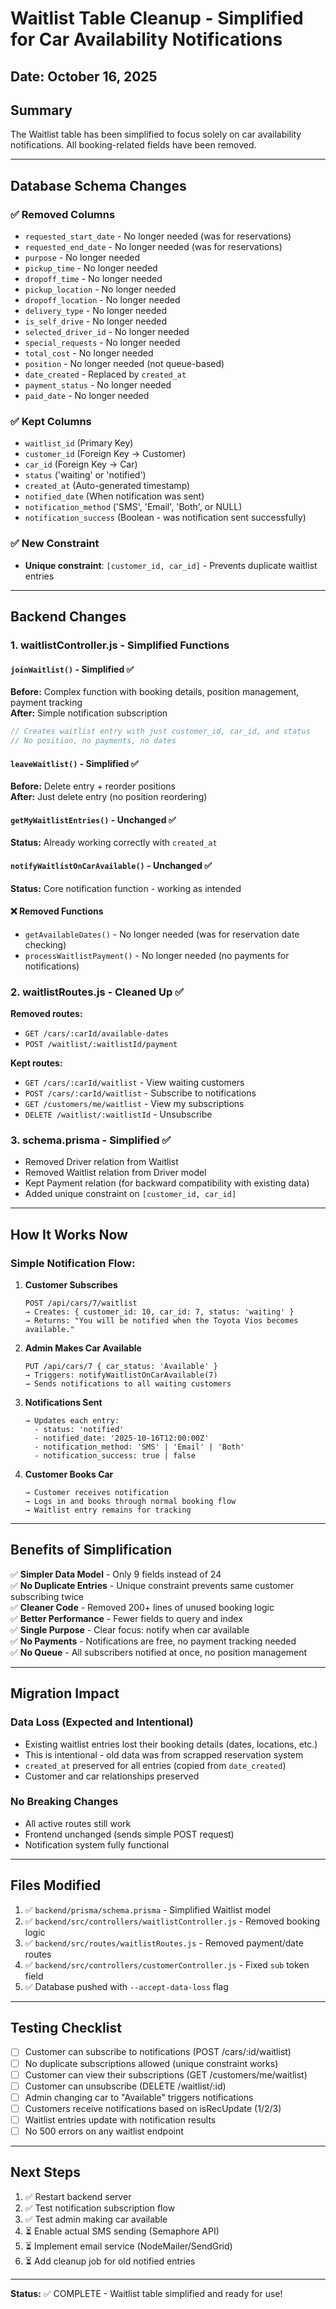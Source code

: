 # Waitlist Table Cleanup - Simplified for Car Availability Notifications

## Date: October 16, 2025

## Summary
The Waitlist table has been simplified to focus solely on car availability notifications. All booking-related fields have been removed.

---

## Database Schema Changes

### ✅ Removed Columns
- `requested_start_date` - No longer needed (was for reservations)
- `requested_end_date` - No longer needed (was for reservations)
- `purpose` - No longer needed
- `pickup_time` - No longer needed
- `dropoff_time` - No longer needed
- `pickup_location` - No longer needed
- `dropoff_location` - No longer needed
- `delivery_type` - No longer needed
- `is_self_drive` - No longer needed
- `selected_driver_id` - No longer needed
- `special_requests` - No longer needed
- `total_cost` - No longer needed
- `position` - No longer needed (not queue-based)
- `date_created` - Replaced by `created_at`
- `payment_status` - No longer needed
- `paid_date` - No longer needed

### ✅ Kept Columns
- `waitlist_id` (Primary Key)
- `customer_id` (Foreign Key → Customer)
- `car_id` (Foreign Key → Car)
- `status` ('waiting' or 'notified')
- `created_at` (Auto-generated timestamp)
- `notified_date` (When notification was sent)
- `notification_method` ('SMS', 'Email', 'Both', or NULL)
- `notification_success` (Boolean - was notification sent successfully)

### ✅ New Constraint
- **Unique constraint**: `[customer_id, car_id]` - Prevents duplicate waitlist entries

---

## Backend Changes

### 1. **waitlistController.js** - Simplified Functions

#### `joinWaitlist()` - Simplified ✅
**Before:** Complex function with booking details, position management, payment tracking  
**After:** Simple notification subscription
```javascript
// Creates waitlist entry with just customer_id, car_id, and status
// No position, no payments, no dates
```

#### `leaveWaitlist()` - Simplified ✅
**Before:** Delete entry + reorder positions  
**After:** Just delete entry (no position reordering)

#### `getMyWaitlistEntries()` - Unchanged ✅
**Status:** Already working correctly with `created_at`

#### `notifyWaitlistOnCarAvailable()` - Unchanged ✅  
**Status:** Core notification function - working as intended

#### ❌ Removed Functions
- `getAvailableDates()` - No longer needed (was for reservation date checking)
- `processWaitlistPayment()` - No longer needed (no payments for notifications)

### 2. **waitlistRoutes.js** - Cleaned Up ✅
**Removed routes:**
- `GET /cars/:carId/available-dates` 
- `POST /waitlist/:waitlistId/payment`

**Kept routes:**
- `GET /cars/:carId/waitlist` - View waiting customers
- `POST /cars/:carId/waitlist` - Subscribe to notifications
- `GET /customers/me/waitlist` - View my subscriptions
- `DELETE /waitlist/:waitlistId` - Unsubscribe

### 3. **schema.prisma** - Simplified ✅
- Removed Driver relation from Waitlist
- Removed Waitlist relation from Driver model
- Kept Payment relation (for backward compatibility with existing data)
- Added unique constraint on `[customer_id, car_id]`

---

## How It Works Now

### **Simple Notification Flow:**

1. **Customer Subscribes**
   ```
   POST /api/cars/7/waitlist
   → Creates: { customer_id: 10, car_id: 7, status: 'waiting' }
   → Returns: "You will be notified when the Toyota Vios becomes available."
   ```

2. **Admin Makes Car Available**
   ```
   PUT /api/cars/7 { car_status: 'Available' }
   → Triggers: notifyWaitlistOnCarAvailable(7)
   → Sends notifications to all waiting customers
   ```

3. **Notifications Sent**
   ```
   → Updates each entry:
     - status: 'notified'
     - notified_date: '2025-10-16T12:00:00Z'
     - notification_method: 'SMS' | 'Email' | 'Both'
     - notification_success: true | false
   ```

4. **Customer Books Car**
   ```
   → Customer receives notification
   → Logs in and books through normal booking flow
   → Waitlist entry remains for tracking
   ```

---

## Benefits of Simplification

✅ **Simpler Data Model** - Only 9 fields instead of 24  
✅ **No Duplicate Entries** - Unique constraint prevents same customer subscribing twice  
✅ **Cleaner Code** - Removed 200+ lines of unused booking logic  
✅ **Better Performance** - Fewer fields to query and index  
✅ **Single Purpose** - Clear focus: notify when car available  
✅ **No Payments** - Notifications are free, no payment tracking needed  
✅ **No Queue** - All subscribers notified at once, no position management  

---

## Migration Impact

### Data Loss (Expected and Intentional)
- Existing waitlist entries lost their booking details (dates, locations, etc.)
- This is intentional - old data was from scrapped reservation system
- `created_at` preserved for all entries (copied from `date_created`)
- Customer and car relationships preserved

### No Breaking Changes
- All active routes still work
- Frontend unchanged (sends simple POST request)
- Notification system fully functional

---

## Files Modified

1. ✅ `backend/prisma/schema.prisma` - Simplified Waitlist model
2. ✅ `backend/src/controllers/waitlistController.js` - Removed booking logic
3. ✅ `backend/src/routes/waitlistRoutes.js` - Removed payment/date routes
4. ✅ `backend/src/controllers/customerController.js` - Fixed `sub` token field
5. ✅ Database pushed with `--accept-data-loss` flag

---

## Testing Checklist

- [ ] Customer can subscribe to notifications (POST /cars/:id/waitlist)
- [ ] No duplicate subscriptions allowed (unique constraint works)
- [ ] Customer can view their subscriptions (GET /customers/me/waitlist)
- [ ] Customer can unsubscribe (DELETE /waitlist/:id)
- [ ] Admin changing car to "Available" triggers notifications
- [ ] Customers receive notifications based on isRecUpdate (1/2/3)
- [ ] Waitlist entries update with notification results
- [ ] No 500 errors on any waitlist endpoint

---

## Next Steps

1. ✅ Restart backend server
2. ✅ Test notification subscription flow
3. ✅ Test admin making car available
4. ⏳ Enable actual SMS sending (Semaphore API)
5. ⏳ Implement email service (NodeMailer/SendGrid)
6. ⏳ Add cleanup job for old notified entries

---

**Status:** ✅ COMPLETE - Waitlist table simplified and ready for use!
